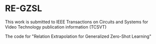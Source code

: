 # RE-GZSL
This work is submitted to IEEE Transactions on Circuits and Systems for Video Technology publication information (TCSVT)

The code for "Relation Extrapolation for Generalized Zero-Shot Learning"
